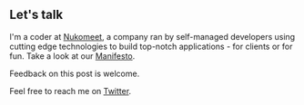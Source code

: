 ## Let's talk

I'm a coder at [Nukomeet](http://nukomeet.com), a company ran by self-managed developers using cutting edge technologies to build top-notch applications - for clients or for fun. Take a look at our [Manifesto](http://nukomeet.com/blog/2012/can_we_hack_the_company_model/).

Feedback on this post is welcome.

Feel free to reach me on [Twitter](http://twitter.com/zaiste). 
